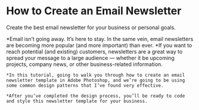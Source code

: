 # How to Create an Email Newsletter
Create the best email newsletter for your business or personal goals.

*Email isn’t going away. It’s here to stay. In the same vein, email newsletters are becoming more popular (and more important) than ever.
	*If you want to reach potential (and existing) customers, newsletters are a great way to spread your message to a large audience — whether it be upcoming projects, company news, or other business-related information.

	*In this tutorial, going to walk you through how to create an email newsletter template in Adobe Photoshop, and we’re going to be using some common design patterns that I’ve found very effective.

	*After you’ve completed the design process, you’ll be ready to code and style this newsletter template for your business.
